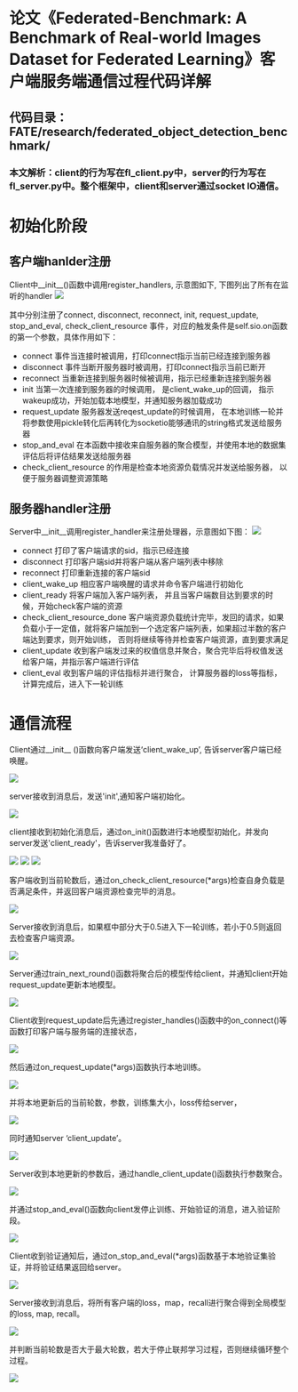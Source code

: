 # 论文《Federated-Benchmark: A Benchmark of Real-world Images Dataset for Federated Learning》客户端服务端通信过程代码详解

## 代码目录：FATE/research/federated_object_detection_benchmark/

### 本文解析：client的行为写在fl_client.py中，server的行为写在fl_server.py中。整个框架中，client和server通过socket IO通信。


# 初始化阶段

## 客户端hanlder注册
Client中__init__()函数中调用register_handlers, 示意图如下, 下图列出了所有在监听的handler
<img src="https://raw.githubusercontent.com/Catherineylp/federated_object_detection_benchmark_CodeAnalysis/master/aa.png">

其中分别注册了connect, disconnect, reconnect, init, request_update, stop_and_eval, check_client_resource 事件，对应的触发条件是self.sio.on函数的第一个参数，具体作用如下：

* connect 事件当连接时被调用，打印connect指示当前已经连接到服务器
* disconnect 事件当断开服务器时被调用，打印connect指示当前已断开
* reconnect 当重新连接到服务器时候被调用，指示已经重新连接到服务器
* init 当第一次连接到服务器的时候调用， 是client_wake_up的回调， 指示wakeup成功，开始加载本地模型，并通知服务器加载成功
* request_update 服务器发送reqest_update的时候调用， 在本地训练一轮并将参数使用pickle转化后再转化为socketio能够通讯的string格式发送给服务器
* stop_and_eval 在本函数中接收来自服务器的聚合模型，并使用本地的数据集评估后将评估结果发送给服务器
* check_client_resource 的作用是检查本地资源负载情况并发送给服务器， 以便于服务器调整资源策略

## 服务器handler注册

Server中__init__调用register_handler来注册处理器，示意图如下图：
<img src="https://raw.githubusercontent.com/Catherineylp/federated_object_detection_benchmark_CodeAnalysis/master/bb.png">

* connect 打印了客户端请求的sid，指示已经连接
* disconnect 打印客户端sid并将客户端从客户端列表中移除
* reconnect 打印重新连接的客户端sid
* client_wake_up 相应客户端唤醒的请求并命令客户端进行初始化
* client_ready 将客户端加入客户端列表， 并且当客户端数目达到要求的时候，开始check客户端的资源
* check_client_resource_done 客户端资源负载统计完毕，发回的请求，如果负载小于一定值，就将客户端加到一个选定客户端列表，如果超过半数的客户端达到要求，则开始训练， 否则将继续等待并检查客户端资源，直到要求满足
* client_update 收到客户端发过来的权值信息并聚合，聚合完毕后将权值发送给客户端，并指示客户端进行评估
* client_eval 收到客户端的评估指标并进行聚合， 计算服务器的loss等指标，计算完成后，进入下一轮训练




# 通信流程
Client通过__init__ ()函数向客户端发送‘client_wake_up’, 告诉server客户端已经唤醒。

<img src=https://raw.githubusercontent.com/Catherineylp/federated_object_detection_benchmark_CodeAnalysis/master/1.jpg>

server接收到消息后，发送'init',通知客户端初始化。

<img src=https://raw.githubusercontent.com/Catherineylp/federated_object_detection_benchmark_CodeAnalysis/master/2.jpg>

client接收到初始化消息后，通过on_init()函数进行本地模型初始化，并发向server发送'client_ready'，告诉server我准备好了。

<img src=https://raw.githubusercontent.com/Catherineylp/federated_object_detection_benchmark_CodeAnalysis/master/3.jpg>
<img src=https://raw.githubusercontent.com/Catherineylp/federated_object_detection_benchmark_CodeAnalysis/master/4.jpg>
<img src=https://raw.githubusercontent.com/Catherineylp/federated_object_detection_benchmark_CodeAnalysis/master/5.jpg>

客户端收到当前轮数后，通过on_check_client_resource(*args)检查自身负载是否满足条件，并返回客户端资源检查完毕的消息。

<img src=https://raw.githubusercontent.com/Catherineylp/federated_object_detection_benchmark_CodeAnalysis/master/6.jpg>

Server接收到消息后，如果框中部分大于0.5进入下一轮训练，若小于0.5则返回去检查客户端资源。

<img src=https://raw.githubusercontent.com/Catherineylp/federated_object_detection_benchmark_CodeAnalysis/master/7.jpg>

Server通过train_next_round()函数将聚合后的模型传给client，并通知client开始request_update更新本地模型。

<img src=https://raw.githubusercontent.com/Catherineylp/federated_object_detection_benchmark_CodeAnalysis/master/8.jpg>

Client收到request_update后先通过register_handles()函数中的on_connect()等函数打印客户端与服务端的连接状态，

<img src=https://raw.githubusercontent.com/Catherineylp/FATE-/master/client_regiter_handle.png>

然后通过on_request_update(*args)函数执行本地训练。

<img src=https://raw.githubusercontent.com/Catherineylp/federated_object_detection_benchmark_CodeAnalysis/master/9.jpg>

并将本地更新后的当前轮数，参数，训练集大小，loss传给server，

<img src=https://raw.githubusercontent.com/Catherineylp/federated_object_detection_benchmark_CodeAnalysis/master/10.jpg>

同时通知server ‘client_update’。

<img src=https://raw.githubusercontent.com/Catherineylp/federated_object_detection_benchmark_CodeAnalysis/master/11.jpg>

Server收到本地更新的参数后，通过handle_client_update()函数执行参数聚合。

<img src=https://raw.githubusercontent.com/Catherineylp/federated_object_detection_benchmark_CodeAnalysis/master/12.jpg>

并通过stop_and_eval()函数向client发停止训练、开始验证的消息，进入验证阶段。

<img src=https://raw.githubusercontent.com/Catherineylp/federated_object_detection_benchmark_CodeAnalysis/master/13.jpg>

Client收到验证通知后，通过on_stop_and_eval(*args)函数基于本地验证集验证，并将验证结果返回给server。

<img src=https://raw.githubusercontent.com/Catherineylp/federated_object_detection_benchmark_CodeAnalysis/master/14.jpg>

Server接收到消息后，将所有客户端的loss，map，recall进行聚合得到全局模型的loss, map, recall。

<img src=https://raw.githubusercontent.com/Catherineylp/federated_object_detection_benchmark_CodeAnalysis/master/15.jpg>

并判断当前轮数是否大于最大轮数，若大于停止联邦学习过程，否则继续循环整个过程。

<img src=https://raw.githubusercontent.com/Catherineylp/federated_object_detection_benchmark_CodeAnalysis/master/16.jpg>
